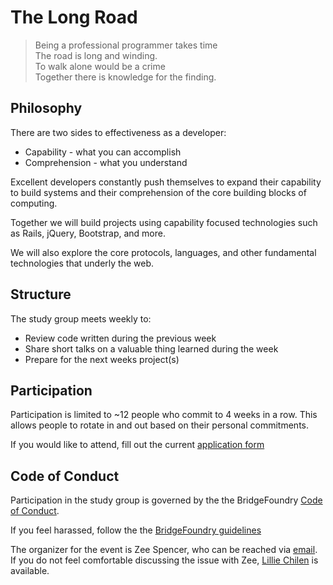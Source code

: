 # The Long Road

> Being a professional programmer takes time    
> The road is long and winding.    
> To walk alone would be a crime    
> Together there is knowledge for the finding.    

## Philosophy
There are two sides to effectiveness as a developer:
* Capability - what you can accomplish
* Comprehension - what you understand

Excellent developers constantly push themselves to expand their capability to
build systems and their comprehension of the core building blocks of computing.

Together we will build projects using capability focused technologies such as
Rails, jQuery, Bootstrap, and more.

We will also explore the core protocols, languages, and other fundamental
technologies that underly the web.


## Structure
The study group meets weekly to:

* Review code written during the previous week
* Share short talks on a valuable thing learned during the week
* Prepare for the next weeks project(s)

## Participation
Participation is limited to ~12 people who commit to 4 weeks in a row. This
allows people to rotate in and out based on their personal commitments.

If you would like to attend, fill out the current [application
form](https://docs.google.com/forms/d/1N8gcc7c5WC6vKRe3PUV_G9hskGXX1VKBOtqhdQ771KA/viewform)

## Code of Conduct

Participation in the study group is governed by the the BridgeFoundry [Code of
Conduct](http://bridgefoundry.org/code-of-conduct/).

If you feel harassed, follow the the [BridgeFoundry
guidelines](http://bridgefoundry.org/code-of-conduct/participant-response.html)

The organizer for the event is Zee Spencer, who can be reached via
[email](mailto:zee@zeespencer.com). If you do not feel comfortable discussing
the issue with Zee, [Lillie Chilen](mailto:lillie.chilen@gmail.com) is
available.

